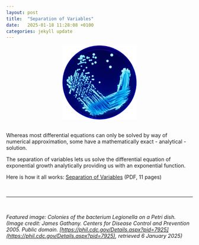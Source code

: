 ```yaml
---
layout: post
title:  "Separation of Variables"
date:   2025-01-18 11:28:08 +0100
categories: jekyll update
---
```


<div style="text-align: center;">
    <img src="/assets/0002_Legionella.png" alt="Legionella" width="200">
</div>

<br>

Whereas most differential equations can only be solved by way of numerical approximation, some have a mathematically exact - analytical - solution.

The separation of variables lets us solve the differential equation of exponential growth analytically providing us with an exponential function.

Here is how it all works: [Separation of Variables](/assets/0002_Separation_of_variables.pdf) (PDF, 11 pages)

<br>

---

<br>

*Featured image: Colonies of the bacterium Legionella on a Petri dish. (Image credit: James Gathany. Centers for Disease Control and Prevention 2005. Public domain. [https://phil.cdc.gov/Details.aspx?pid=7925](https://phil.cdc.gov/Details.aspx?pid=7925), retrieved 6 January 2025)*
